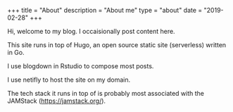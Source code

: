 +++
title = "About"
description = "About me"
type = "about"
date = "2019-02-28"
+++

Hi, welcome to my blog. I occaisionally post content here. 


This site runs in top of Hugo, an open source static site (serverless) written in Go. 

I use blogdown in Rstudio to compose most posts.

I use netifly to host the site on my domain.

The tech stack it runs in top of is probably most associated with the JAMStack (https://jamstack.org/).
